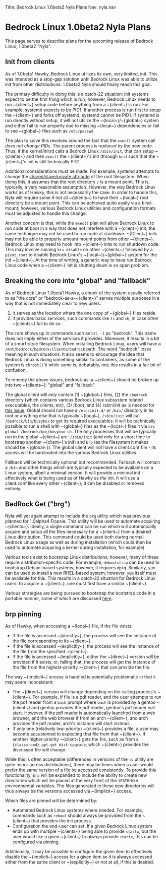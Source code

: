 Title: Bedrock Linux 1.0beta2 Nyla Plans
Nav: nyla.nav

# Bedrock Linux 1.0beta2 Nyla Plans

This page serves to describe plans for the upcoming release of Bedrock Linux,
1.0beta2 "Nyla".

## Init from clients

As of 1.0beta1 Hawky, Bedrock Linux utilizes its own, very limited, init.  This
was intended as a stop-gap solution until Bedrock Linux was able to utilize
init from other distributions.  1.0beta2 Nyla should finally reach this goal.

The primary difficulty in doing this is a catch-22 situation: init systems
expect to be the first thing which is run; however, Bedrock Linux needs to run
~{client~} setup code before anything from a ~{client~} is run.  For example, systemd
expects to be PID1.  If another process is run first to setup the ~{client~} and
forks off systemd, systemd cannot be PID1.  If systemd is run directly without
setup, it will not utilize the ~{local~}/~{global~} system and either fail to
run properly due to missing ~{local~} dependencies or fail to see ~{global~}
files such as `/etc/passwd`.

The plan to solve this revolves around the fact that the `exec()` system call
*does not change PIDs*.  The parent process is *replaced* by the new code.
Thus, if the kernel/initrd calls a Bedrock Linux `/sbin/init`, that can setup
~{clients~} and then `exec()` the ~{client~}'s init (through `brc`) such that the
~{client~}'s init is still technically PID1.

Additional considerations must be made.  For example, systemd attempts to
change the [shared/slave/private attribute](http://lwn.net/Articles/159077/) of
the root filesystem.  When doing this, it assumes that the root directory `/`
is a mount point.  This is, typically, a very reasonable assumption.  However,
the way Bedrock Linux works as of Hawky, this is not necessarily the case.  In
order to handle this, Nyla will require some if not all ~{clients~} to have
their ~{local~} root directory be a mount point.  This can be achieved quite
easily via a bind-mount; however, various Bedrock Linux utilities and
configuration formats must be adjusted to handle this change.

Another concern is that, while the `exec()` plan will allow Bedrock Linux to
run code at boot in a way that does not interfere with a ~{client~} init, the
same technique may not be used to run code at shutdown.  ~{Client~} inits may
not be able to properly umount mount points from other ~{clients~}.  Bedrock
Linux may need to hook into ~{client~} inits to run shutdown code.  This may
involve running `brs disable` on other ~{clients~} followed by a `pivot_root`
to disable Bedrock Linux's ~{local~}/~{global~} system for the init ~{client~}.
At the time of writing, a generic way to have run Bedrock Linux code when a
~{client~} init is shutting down is an open problem.

## Breaking the core into "global" and "fallback"

As of Bedrock Linux 1.0beta1 Hawky, a chunk of the system usually referred to
as "the core" or "bedrock-as-a-~{client~}" serves multiple purposes in a way that
is not immediately clear to new users.

1. It serves as the location where the one copy of ~{global~} files reside.
2. It provides basic services, such commands like `ls` and `sh`, in case other
   ~{clients~} fail to do so.

The core shows up in commands such as `bri -l` as "bedrock".  This name does
not imply either of the services it provides.  Moreover, it results in a bit of
a smurf-style filesystem.  When installing Bedrock Linux, users will have a
`/mnt/bedrock/bedrock/clients/bedrock` path.  The word "bedrock" loses meaning
in such situations.  It also seems to encourage the idea that Bedrock Linux is
doing something similar to containers, as some of the system is `chroot()`'d
while some is, debatably, not; this results in a fair bit of confusion.

To remedy the above issues, bedrock-as-a-~{client~} should be broken up into two
~{clients~}: "global" and "fallback".

The global client will *only* contain (1) ~{global~} files, (2) the `/bedrock`
directory (which contains various Bedrock Linux subsystem related executables,
the clients, etc), (3) /boot, and (4) /sbin/init as is needed for [this
issue](https://github.com/bedrocklinux/bedrocklinux-userland/issues/5).  Global
should not have a `/etc/init.d/` or `/bin/` directory in its root or anything
else that is typically ~{local~}.  `/sbin/init` will call
`/bedrock/bin/busybox` to get its required executables.  It will be technically
possible to run a shell with ~{global~} files as the ~{local~} files it via
`brc global /bedrock/bin/busybox sh`.  The only processes that will be
typically run in the global ~{client~} are: `/sbin/init` (and only for a short
time to bootstrap another ~{client~}'s init) and `brp` (as the filesystem it
makes should be ~{global~}).  The global client will not have a client.conf
file - its access will be hardcoded into the various Bedrock Linux utilities.

Fallback will be technically optional but recommended.  Fallback will contain a
`/bin` and other things which are typically expected to be available on a Linux
system, albeit a minimal version.  It will provide a minimal init - effectively
what is being used as of Hawky as *the* init.  It will use a client.conf like
every other ~{client~}; it can be disabled or removed entirely.

## BedRock Get ("brg")

Nyla will yet again attempt to include the `brg` utility which was previous
planned for 1.0alpha4 Flopsie.  This utility will be used to automate acquiring
~{clients~}.  Ideally, a single command can be run which will automatically
acquire and setup all the files necessary for a ~{client~} from a desired Linux
distribution.  This command could be used both during normal Bedrock Linux
usage as well as during installation (which could then be used to automate
acquiring a kernel during installation, for example).

Various tools exist to bootstrap Linux distributions; however, many of these
require distribution-specific code.  For example, `debootstrap` can be used to
bootstrap Debian-based systems; however, it requires `dpkg`.  Similarly, `yum`
can be used to install a new RHEL-based system; however, `yum` itself must be
available for this.  This results in a catch-22 situation for Bedrock Linux
users: to acquire a ~{client~}, one must first have a similar ~{client~}.

Various strategies are being pursued to bootstrap the bootstrap code in a
portable manner, some of which are discussed
[here](https://github.com/bedrocklinux/bedrocklinux-userland/issues/13#issuecomment-47219088).

## brp pinning

As of Hawky, when accessing a ~{local~} file, if the file exists:

- If the file is accessed ~{directly~}, the process will see the instance of
  the file corresponding to its ~{client~}.
- If the file is accessed ~{explicitly~}, the process will see the instance of
  the file from the specified ~{client~}.
- If the file is accessed ~{implicitly~}, either the ~{direct~} version will be
  provided if it exists, or, failing that, the process will get the instance of
  the file from the highest-priority ~{client~} that can provide the file.

The way ~{implicit~} access is handled is potentially problematic in that it
may seem inconsistent:

- The ~{direct~} version will change depending on the calling process's
  ~{client~}.  For example, if file is a pdf reader, and the user attempts to
  run the pdf reader from a `bash` prompt where `bash` is provided by a gentoo
  ~{client~} and gentoo provides the pdf reader, gentoo's pdf reader will start.
  However, if the pdf reader is automatically launched from a web browser, and
  the web browser if from an arch ~{client~}, and arch provides the pdf reader,
  arch's instance will start instead.
- If only one (relatively low-priority) ~{client~} provides a file, a user may
  become accustomed to expecting that file from that ~{client~}.  If another
  higher-priority ~{client~} gets the file, such as from a
  `{class=rcmd} apt-get dist-upgrade`, which ~{client~} provides the discussed
  file will change.

While this is often acceptable (differences in versions of the `ls` utility are
quite minor across distributions), there may be times when a user would prefer
the same version of a file be accessed consistently.  To provide this
functionality, `brp` will be expanded to include the ability to create new
directories which will be placed at the very front of the `$PATH`-like
environmental variables.  The files generated in these new directories will
thus always be the versions accessed via ~{implicit~} access.

Which files are pinned will be determined by:

- Automated Bedrock Linux systems where needed.  For example, commands such as
  `reboot` should always be provided from the ~{client~} that provides the init
  process.
- Configuration the end-user can set.  If a given Bedrock Linux system ends up
  with multiple ~{clients~} being able to provide `startx`, but the user would
  like a given ~{client~} to *always* provide `startx`, this can be configured via
  pinning.

Additionally, it may be possible to configure the given item to effectively
disable the ~{implicit~} access for a given item so it is always accessed
either from the same client or ~{explicitly~} or not at all, if this is
desired.
